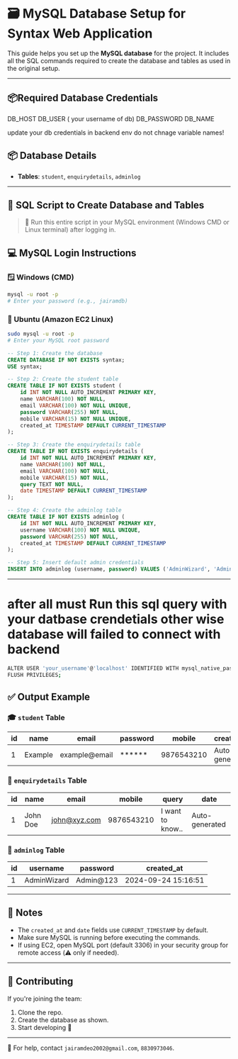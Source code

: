 
# 🗃️ MySQL Database Setup for Syntax Web Application

This guide helps you set up the **MySQL database** for the project. It includes all the SQL commands required to create the database and tables as used in the original setup.

---
## 📦Required Database Credentials 
DB_HOST
DB_USER ( your username of db)
DB_PASSWORD
DB_NAME

update your db credentials in backend env do not chnage variable names!

## 📦 Database Details

- **Tables**: `student`, `enquirydetails`, `adminlog`
---

## 🧾 SQL Script to Create Database and Tables

> 📌 Run this entire script in your MySQL environment (Windows CMD or Linux terminal) after logging in.

## 💻 MySQL Login Instructions

### 🪟 Windows (CMD)

```bash
mysql -u root -p
# Enter your password (e.g., jairamdb)
```

### 🐧 Ubuntu (Amazon EC2 Linux)

```bash
sudo mysql -u root -p
# Enter your MySQL root password
```

```sql
-- Step 1: Create the database
CREATE DATABASE IF NOT EXISTS syntax;
USE syntax;

-- Step 2: Create the student table
CREATE TABLE IF NOT EXISTS student (
    id INT NOT NULL AUTO_INCREMENT PRIMARY KEY,
    name VARCHAR(100) NOT NULL,
    email VARCHAR(100) NOT NULL UNIQUE,
    password VARCHAR(255) NOT NULL,
    mobile VARCHAR(15) NOT NULL UNIQUE,
    created_at TIMESTAMP DEFAULT CURRENT_TIMESTAMP
);

-- Step 3: Create the enquirydetails table
CREATE TABLE IF NOT EXISTS enquirydetails (
    id INT NOT NULL AUTO_INCREMENT PRIMARY KEY,
    name VARCHAR(100) NOT NULL,
    email VARCHAR(100) NOT NULL,
    mobile VARCHAR(15) NOT NULL,
    query TEXT NOT NULL,
    date TIMESTAMP DEFAULT CURRENT_TIMESTAMP
);

-- Step 4: Create the adminlog table
CREATE TABLE IF NOT EXISTS adminlog (
    id INT NOT NULL AUTO_INCREMENT PRIMARY KEY,
    username VARCHAR(100) NOT NULL UNIQUE,
    password VARCHAR(255) NOT NULL,
    created_at TIMESTAMP DEFAULT CURRENT_TIMESTAMP
);

-- Step 5: Insert default admin credentials
INSERT INTO adminlog (username, password) VALUES ('AdminWizard', 'Admin@123');
```

---

# after all must Run this sql query with your datbase crendetials other wise database will failed to connect with backend

```bash
ALTER USER 'your_username'@'localhost' IDENTIFIED WITH mysql_native_password BY 'your_password';
FLUSH PRIVILEGES;
```

## ✅ Output Example

### 🎓 `student` Table

| id | name       | email         | password | mobile       | created_at          |
|----|------------|---------------|----------|--------------|---------------------|
| 1  | Example    | example@email | ******   | 9876543210   | Auto-generated      |

### 📩 `enquirydetails` Table

| id | name     | email        | mobile      | query            | date                |
|----|----------|--------------|-------------|------------------|---------------------|
| 1  | John Doe | john@xyz.com | 9876543210  | I want to know.. | Auto-generated      |

### 🔐 `adminlog` Table

| id | username    | password  | created_at          |
|----|-------------|-----------|---------------------|
| 1  | AdminWizard | Admin@123 | 2024-09-24 15:16:51 |

---

## 📌 Notes

- The `created_at` and `date` fields use `CURRENT_TIMESTAMP` by default.
- Make sure MySQL is running before executing the commands.
- If using EC2, open MySQL port (default 3306) in your security group for remote access (⚠️ only if needed).

---

## 🤝 Contributing

If you're joining the team:
1. Clone the repo.
2. Create the database as shown.
3. Start developing 🚀

---

📧 For help, contact `jairamdeo2002@gmail.com`, `8830973046`.